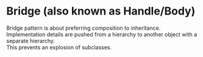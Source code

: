 # Bridge (also known as Handle/Body)

Bridge pattern is about preferring composition to inheritance.
Implementation details are pushed from a hierarchy to another object with a separate hierarchy.  
This prevents an explosion of subclasses.
